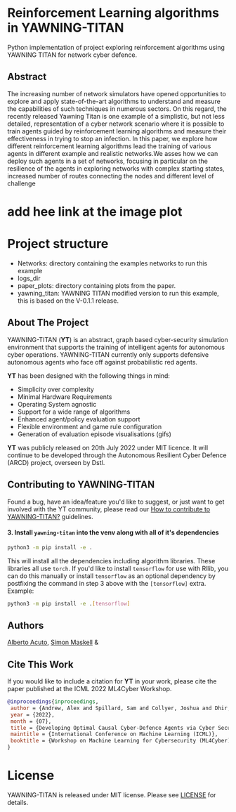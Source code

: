 # Reinforcement Learning algorithms in YAWNING-TITAN
Python implementation of project exploring reinforcement algorithms using YAWNING TITAN for network cyber defence.
## Abstract
The increasing number of network simulators have opened opportunities to explore and apply state-of-the-art algorithms to understand and measure the capabilities of such techniques in numerous sectors. On this regard, the recently released Yawning Titan is one example of a simplistic, but not less detailed, representation of a cyber network scenario where it is possible to train agents guided by reinforcement learning algorithms and measure their effectiveness in trying to stop an infection. In this paper, we explore how different reinforcement learning algorithms lead the training of various agents in different example and realistic networks.We asses how we can deploy such agents in a set of networks, focusing in particular on the resilience of the agents in exploring networks with complex starting states, increased number of routes connecting the nodes and different level of challenge

# add hee link at the image plot

# Project structure
- Networks: directory containing the examples networks to run this example
- logs_dir
- paper_plots: directory containing plots from the paper.
- yawning_titan: YAWNING TITAN modified version to run this example, this is based on the V-0.1.1 release.


## About The Project
YAWNING-TITAN (**YT**) is an abstract, graph based cyber-security simulation environment that supports the training of
intelligent agents for autonomous cyber operations. YAWNING-TITAN currently only supports defensive autonomous agents
who face off against probabilistic red agents.

**YT** has been designed with the following things in mind:
- Simplicity over complexity
- Minimal Hardware Requirements
- Operating System agnostic
- Support for a wide range of algorithms
- Enhanced agent/policy evaluation support
- Flexible environment and game rule configuration
- Generation of evaluation episode visualisations (gifs)

**YT** was publicly released on 20th July 2022 under MIT licence. It will continue to be developed through the Autonomous
Resilient Cyber Defence (ARCD) project, overseen by Dstl.

## Contributing to YAWNING-TITAN
Found a bug, have an idea/feature you'd like to suggest, or just want to get involved with the YT community, please read
our [How to contribute to YAWNING-TITAN?](CONTRIBUTING.md) guidelines.




#### 3. Install `yawning-titan` into the venv along with all of it's dependencies

```bash
python3 -m pip install -e .
```


This will install all the dependencies including algorithm libraries. These libraries
all use `torch`. If you'd like to install `tensorflow` for use with Rllib, you can do this manually
or install `tensorflow` as an optional dependency by postfixing the command in step 3 above with the `[tensorflow]` extra. Example:

```bash
python3 -m pip install -e .[tensorflow]
```

## Authors
[Alberto Acuto](https://www.linkedin.com/in/albeacu/), [Simon Maskell](http://www.simonmaskell.com/) &

## Cite This Work

If you would like to include a citation for **YT** in your work, please cite the paper published at the ICML 2022 ML4Cyber Workshop.
```bibtex
@inproceedings{inproceedings,
 author = {Andrew, Alex and Spillard, Sam and Collyer, Joshua and Dhir, Neil},
 year = {2022},
 month = {07},
 title = {Developing Optimal Causal Cyber-Defence Agents via Cyber Security Simulation},
 maintitle = {International Conference on Machine Learning (ICML)},
 booktitle = {Workshop on Machine Learning for Cybersecurity (ML4Cyber)}
}
```

# License

YAWNING-TITAN is released under MIT license. Please see [LICENSE](LICENSE) for details.
